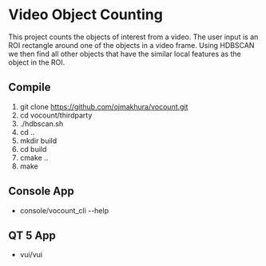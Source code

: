 # Video Object Counting
This project counts the objects of interest from a video. The user input is an ROI rectangle around one of the objects in a video frame. Using HDBSCAN we then find all other objects that have the similar local features as the object in the ROI. 

## Compile
1. git clone https://github.com/ojmakhura/vocount.git
2. cd vocount/thirdparty
3. ./hdbscan.sh
4. cd ..
5. mkdir build
6. cd build
7. cmake ..
8. make

## Console App
- console/vocount_cli --help

## QT 5 App
- vui/vui 

